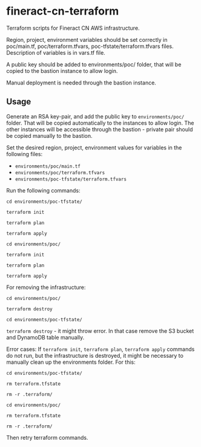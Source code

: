 # fineract-cn-terraform
Terraform scripts for Fineract CN AWS infrastructure.

Region, project, environment variables should be set correctly in poc/main.tf, poc/terraform.tfvars, poc-tfstate/terraform.tfvars files. Description of variables is in vars.tf file.

A public key should be added to environments/poc/ folder, that will be copied to the bastion instance to allow login.

Manual deployment is needed through the bastion instance.

## Usage
Generate an RSA key-pair, and add the public key to `environments/poc/` folder. That will be copied automatically to the instances to allow login. The other instances will be accessible through the bastion - private pair should be copied manually to the bastion.

Set the desired region, project, environment values for variables in the following files:
* `environments/poc/main.tf`
* `environments/poc/terraform.tfvars`
* `environments/poc-tfstate/terraform.tfvars`

Run the following commands:

`cd environments/poc-tfstate/`

`terraform init`

`terraform plan`

`terraform apply`


`cd environments/poc/`

`terraform init`

`terraform plan`

`terraform apply`


For removing the infrastructure:

`cd environments/poc/`

`terraform destroy`


`cd environments/poc-tfstate/`

`terraform destroy` - it might throw error. In that case remove the S3 bucket and DynamoDB table manually.

Error cases:
If `terraform init`, `terraform plan`, `terraform apply` commands do not run, but the infrastructure is destroyed, it might be necessary to manually clean up the environments folder. For this:

`cd environments/poc-tfstate/`

`rm terraform.tfstate`

`rm -r .terraform/`



`cd environments/poc/`

`rm terraform.tfstate`

`rm -r .terraform/`

Then retry terraform commands.
